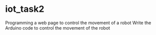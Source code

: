 # iot_task2
Programming a web page to control the movement of a robot
Write the Arduino code to control the movement of the robot
